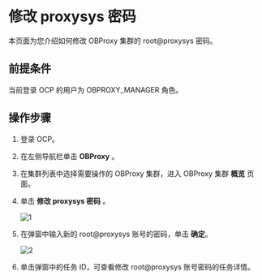 # 修改 proxysys 密码

本页面为您介绍如何修改 OBProxy 集群的 root@proxysys 密码。

## 前提条件

当前登录 OCP 的用户为 OBPROXY_MANAGER 角色。

## 操作步骤

1. 登录 OCP。

2. 在左侧导航栏单击 **OBProxy** 。

3. 在集群列表中选择需要操作的 OBProxy 集群，进入 OBProxy 集群 **概览** 页面。

4. 单击 **修改 proxysys 密码** 。

   ![1](https://obbusiness-private.oss-cn-shanghai.aliyuncs.com/doc/img/ocp/420/%E4%BF%AE%E6%94%B9proxysys%E5%AF%86%E7%A0%81.png)

5. 在弹窗中输入新的 root@proxysys 账号的密码，单击 **确定**。

    ![2](https://obbusiness-private.oss-cn-shanghai.aliyuncs.com/doc/img/ocp/420/%E7%A1%AE%E8%AE%A4proxysys%E5%AF%86%E7%A0%81.png)

6. 单击弹窗中的任务 ID，可查看修改 root@proxysys 账号密码的任务详情。
